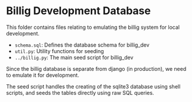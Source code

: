 # Billig Development Database

This folder contains files relating to emulating
the billig system for local development.

- `schema.sql`: Defines the database schema for billig_dev
- `util.py`: Utility functions for seeding
- `../billig.py`: The main seed script for billig_dev

Since the billig database is separate from django (in production),
we need to emulate it for development.

The seed script handles the creating of the sqlite3
database using shell scripts, and seeds the tables
directly using raw SQL queries.



